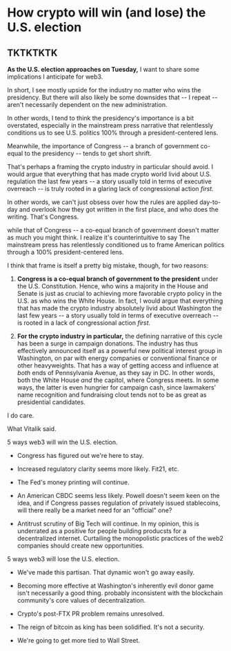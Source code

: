 # How crypto will win (and lose) the U.S. election
## TKTKTKTK

**As the U.S. election approaches on Tuesday,** I want to share some implications I anticipate for web3.

In short, I see mostly upside for the industry no matter who wins the presidency. But there will also likely be some downsides that -- I repeat -- aren't necessarily dependent on the new administration.

In other words, I tend to think the presidency's importance is a bit overstated, especially in the mainstream press narrative that relentlessly conditions us to see U.S. politics 100% through a president-centered lens.

Meanwhile, the importance of Congress -- a branch of government co-equal to the presidency -- tends to get short shrift.

That's perhaps a framing the crypto industry in particular should avoid. I would argue that everything that has made crypto world livid about U.S. regulation the last few years -- a story usually told in terms of executive overreach -- is truly rooted in a glaring lack of congressional action *first.*

In other words, we can't just obsess over how the rules are applied day-to-day and overlook how they got written in the first place, and who does the writing. That's Congress.








while that of Congress -- a co-equal branch of government  doesn't matter as much you might think.
I realize it's counterintuitive to say  The mainstream press has relentlessly conditioned us to frame American politics through a 100% president-centered lens.

I think that frame is itself a pretty big mistake, though, for two reasons:

1. **Congress is a co-equal branch of government to the president** under the U.S. Constitution. Hence, who wins a majority in the House and Senate is just as crucial to achieving more favorable crypto policy in the U.S. as who wins the White House. In fact, I would argue that everything that has made the crypto industry absolutely livid about Washington the last few years -- a story usually told in terms of executive overreach -- is rooted in a lack of congressional action *first.*

2. **For the crypto industry in particular,** the defining narrative of this cycle has been a surge in campaign donations. The industry has thus effectively announced itself as a powerful new political interest group in Washington, on par with energy companies or conventional finance or other heavyweights. That has a way of getting access and influence at *both* ends of Pennsylvania Avenue, as they say in DC. In other words, both the White House *and* the capitol, where Congress meets. In some ways, the latter is even hungrier for campaign cash, since lawmakers' name recognition and fundraising clout tends not to be as great as presidential candidates.








I do care.

What Vitalik said.




<!--

Frankly, I have very mixed feelings about this push. On the one hand, it will likely result in more favorable policies regardless of who wins the presidency and congressional majorities in a few weeks. We will either elect more crypto-friendly officheholders or else, at the very least, have sent a powerful message to the other side not to mess with crypto in the future.

One unrelated caveat: https://www.axios.com/2024/10/24/election-results-timing-vote-count


Most of the money is going to Republicans because, as I've often noted in the newsletter, the industry is irate over federal regulators' open hostility to crypto under President Biden. Back in February, I specifically predicted there could be a [round of political payback](https://peteramckay.medium.com/bitcoiners-strike-back-at-warren-da0603bfc1f9) in the form of donations as November neared.

And so here we are, on the eve of the election. Frankly, although I agree the Securities and Exchange Commission has [overreached](https://www.reuters.com/business/finance/whats-stake-grayscales-spot-bitcoin-etf-case-against-sec-2023-08-29/) against crypto in many ways, I am not at all sold on the idea, popular among some celebrity entrepreneur types right now, that Donald Trump is the solution the industry needs right now.

Three reasons why I say that:

1. **Trump's legal woes, including TKTK convictions on business fraud,** are bad PR that the industry really doesn't need right now. Among the general public, we're still suffering from association with the likes of Sam Bankman-Fried. Like a lot of people reading this newsletter, I don't believe that perception is substantively true. But it would be a really good idea for us to *show* the public it's not true by shunning proven fraudsters from other industries, including Trump.

2. **I don't take Trump at his word about his promise to be "the crypto president" -- or on anything else for that matter.** Refer back to Point 1. Trump has repeated shown that his nature is fundamentally that of a con man. He says whatever will make the person in front of him vote for him at any given moment. If it suits him, he'll also say 180 degrees the opposite to a different person, even if the first statement was on-camera. And, no, even if you generally ... His efforts to on abortion are absurd on their face. Even other Republicans on this year's down-ballot haven't been so utterly, ridiculously shameless.

3. **There are demonstrable reasons to believe a Harris administration would have a lighter touch than Biden's.** She's not 80, she represented California in the Senate previously, and is close to Silicon Valley.

-->


5 ways web3 will win the U.S. election.

- Congress has figured out we're here to stay.
 
- Increased regulatory clarity seems more likely. Fit21, etc.

- The Fed's money printing will continue.

- An American CBDC seems less likely. Powell doesn't seem keen on the idea, and if Congress passes regulation of privately issued stablecoins, will there really be a market need for an "official" one?

- Antitrust scrutiny of Big Tech will continue. In my opinion, this is underrated as a positive for people building producsts for a decentralized internet. Curtailing the monopolistic practices of the web2 companies should create new opportunities.

5 ways web3 will lose the U.S. election.

- We've made this partisan. That dynamic won't go away easily.

- Becoming more effective at Washington's inherently evil donor game isn't necessarily a good thing. probably inconsistent with the blockchain community's core values of decentralization.

- Crypto's post-FTX PR problem remains unresolved.

- The reign of bitcoin as king has been solidified. It's not a security.


- We're going to get more tied to Wall Street.
